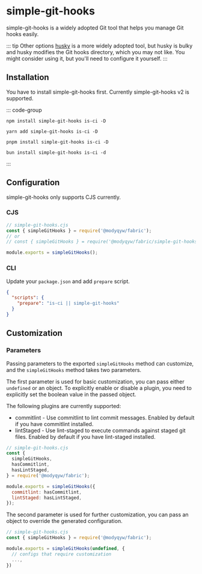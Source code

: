# simple-git-hooks

simple-git-hooks is a widely adopted Git tool that helps you manage Git hooks easily.

::: tip Other options
[husky](https://typicode.github.io/husky/) is a more widely adopted tool, but husky is bulky and husky modifies the Git hooks directory, which you may not like. You might consider using it, but you'll need to configure it yourself.
:::

## Installation

You have to install simple-git-hooks first. Currently simple-git-hooks v2 is supported.

::: code-group

```shell [npm]
npm install simple-git-hooks is-ci -D
```

```shell [yarn]
yarn add simple-git-hooks is-ci -D
```

```shell [pnpm]
pnpm install simple-git-hooks is-ci -D
```

```shell [bun(experimental)]
bun install simple-git-hooks is-ci -d
```

:::

## Configuration

simple-git-hooks only supports CJS currently.

### CJS

```javascript
// simple-git-hooks.cjs
const { simpleGitHooks } = require('@modyqyw/fabric');
// or
// const { simpleGitHooks } = require('@modyqyw/fabric/simple-git-hooks');

module.exports = simpleGitHooks();
```

### CLI

Update your `package.json` and add `prepare` script.

```json
{
  "scripts": {
    "prepare": "is-ci || simple-git-hooks"
  }
}
```

## Customization

### Parameters

Passing parameters to the exported `simpleGitHooks` method can customize, and the `simpleGitHooks` method takes two parameters.

The first parameter is used for basic customization, you can pass either `undefined` or an object. To explicitly enable or disable a plugin, you need to explicitly set the boolean value in the passed object.

The following plugins are currently supported:

- commitlint - Use commitlint to lint commit messages. Enabled by default if you have commitlint installed.
- lintStaged - Use lint-staged to execute commands against staged git files. Enabled by default if you have lint-staged installed.

```javascript
// simple-git-hooks.cjs
const {
  simpleGitHooks,
  hasCommitlint,
  hasLintStaged,
} = require('@modyqyw/fabric');

module.exports = simpleGitHooks({
  commitlint: hasCommitlint,
  lintStaged: hasLintStaged,
});
```

The second parameter is used for further customization, you can pass an object to override the generated configuration.

```javascript
// simple-git-hooks.cjs
const { simpleGitHooks } = require('@modyqyw/fabric');

module.exports = simpleGitHooks(undefined, {
  // configs that require customization
  ...,
})
```
